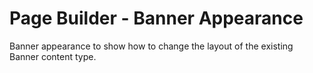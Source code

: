 # Page Builder - Banner Appearance

Banner appearance to show how to change the layout of the existing Banner content type.
